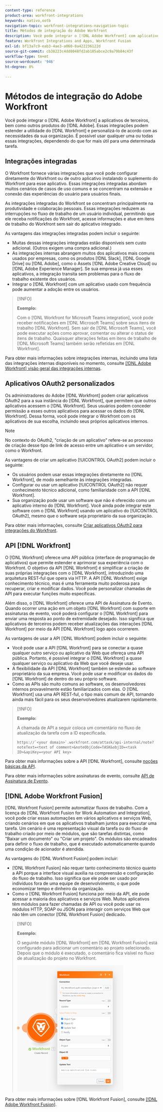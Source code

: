 ```yaml
---
content-type: reference
product-area: workfront-integrations
keywords: nativo,ootb
navigation-topic: workfront-integrations-navigation-topic
title: Métodos de integração do Adobe Workfront
description: Você pode integrar o [!DNL Adobe Workfront] com aplicativos de terceiros. Essas integrações podem estender a utilidade do  [!DNL Workfront]  e adaptá-lo às necessidades da sua organização. É possível usar qualquer uma ou todas essas integrações, dependendo do que for mais útil para uma determinada tarefa.
feature: Workfront Integrations and Apps, Workfront Fusion
exl-id: bf13a7c9-eab3-4ae3-a060-8a422236122d
source-git-commit: cb38223c4dd8048fd2ab105abce2c9a79b84c43f
workflow-type: tm+mt
source-wordcount: '946'
ht-degree: 0%

---
```


# Métodos de integração do Adobe Workfront

Você pode integrar o [!DNL Adobe Workfront] a aplicativos de terceiros, bem como outros produtos do [!DNL Adobe]. Essas integrações podem estender a utilidade do [!DNL Workfront] e personalizá-lo de acordo com as necessidades da sua organização. É possível usar qualquer uma ou todas essas integrações, dependendo do que for mais útil para uma determinada tarefa.

## Integrações integradas

O Workfront fornece várias integrações que você pode configurar diretamente do Workfront ou de outro aplicativo instalando o suplemento do Workfront para esse aplicativo. Essas integrações integradas abordam muitos cenários de casos de uso comuns e se concentram na extensão e conexão das experiências do usuário para usuários finais.

As integrações integradas do Workfront se concentram principalmente na produtividade e colaboração pessoais. Essas integrações reduzem as interrupções no fluxo de trabalho de um usuário individual, permitindo que ele receba notificações do Workfront, acesse informações e atue em itens de trabalho do Workfront sem sair do aplicativo integrado.

As vantagens das integrações integradas podem incluir o seguinte:

* Muitas dessas integrações integradas estão disponíveis sem custo adicional. (Outros exigem uma compra adicional.)
* As integrações internas abrangem muitos dos aplicativos mais comuns usados por empresas, como os produtos [!DNL Slack], [!DNL Google Drive] ou [!DNL Adobe], como o Assets [!DNL Adobe Creative Cloud] ou [!DNL Adobe Experience Manager]. Se sua empresa já usa esses aplicativos, a integração transita sem problemas para o fluxo de trabalho existente dos usuários.
* Integrar o [!DNL Workfront] com um aplicativo usado com frequência pode aumentar a adoção entre os usuários.

>[!INFO]
>
>**Exemplo:**
>
>Com o [!DNL Workfront for Microsoft Teams integration], você pode receber notificações em [!DNL Microsoft Teams] sobre seus itens de trabalho [!DNL Workfront]. Sem sair de [!DNL Microsoft Teams], você pode executar ações como aprovar, comentar ou alterar o status de itens de trabalho. Quaisquer alterações feitas em itens de trabalho de [!DNL Microsoft Teams] também serão refletidas em [!DNL Workfront].

Para obter mais informações sobre integrações internas, incluindo uma lista das integrações internas disponíveis no momento, consulte [[!DNL Adobe Workfront] visão geral das integrações internas](../workfront-integrations-and-apps/built-in-integrations-non-admin.md).

## Aplicativos OAuth2 personalizados

Os administradores do Adobe [!DNL Workfront] podem criar aplicativos OAuth2 para a sua instância do [!DNL Workfront], que permitem que outros aplicativos acessem o [!DNL Workfront]. Seus usuários podem conceder permissão a esses outros aplicativos para acessar os dados do [!DNL Workfront]. Dessa forma, você pode integrar o Workfront com os aplicativos de sua escolha, incluindo seus próprios aplicativos internos.

>[!NOTE]
>
>No contexto do OAuth2, &quot;criação de um aplicativo&quot; refere-se ao processo de criação desse tipo de link de acesso entre um aplicativo e um servidor, como o Workfront.

As vantagens de criar um aplicativo [!UICONTROL OAuth2] podem incluir o seguinte:

* Os usuários podem usar essas integrações diretamente no [!DNL Workfront], de modo semelhante às integrações integradas.
* Configurar ou usar um aplicativo [!UICONTROL OAuth2] não requer conhecimento técnico adicional, como familiaridade com a API [!DNL Workfront].
* Sua organização pode usar um software que não é oferecido como um aplicativo interno do [!DNL Workfront]. Você ainda pode integrar este software com o [!DNL Workfront] usando um aplicativo do [!UICONTROL OAuth2], mesmo que o software seja proprietário da sua organização.

Para obter mais informações, consulte [Criar aplicativos OAuth2 para integrações do Workfront](../administration-and-setup/configure-integrations/create-oauth-application.md).

## API [!DNL Workfront]

O [!DNL Workfront] oferece uma API pública (interface de programação de aplicativos) que permite estender e aprimorar sua experiência com o Workfront. O objetivo da API [!DNL Workfront] é simplificar a criação de suas próprias integrações com o [!DNL Workfront], introduzindo uma arquitetura REST-ful que opera via HTTP. A API [!DNL Workfront] exige conhecimento técnico, mas é uma ferramenta muito poderosa para recuperar, criar e modificar dados. Você pode personalizar chamadas de API para executar funções muito específicas.

Além disso, o [!DNL Workfront] oferece uma API de Assinatura de Evento. Quando ocorrer uma ação em um objeto [!DNL Workfront] com suporte em assinaturas de evento, você poderá configurar o [!DNL Workfront] para enviar uma resposta ao ponto de extremidade desejado. Isso significa que aplicativos de terceiros podem receber atualizações das interações [!DNL Workfront] por meio da API [!DNL Workfront] logo após ocorrerem.

As vantagens de usar a API [!DNL Workfront] podem incluir o seguinte:

* Você pode usar a API [!DNL Workfront] para se conectar a quase qualquer outro serviço ou aplicativo da Web que ofereça uma API pública. Portanto, é possível integrar o [!DNL Workfront] a quase qualquer serviço ou aplicativo da Web que você deseje usar.
* A flexibilidade da API [!DNL Workfront] também se estende ao software proprietário da sua empresa. Você pode usar e modificar os dados do [!DNL Workfront] de dentro do seu próprio software.
* Como as APIs são muito comuns ao software, os desenvolvedores internos provavelmente estão familiarizados com elas. O [!DNL Workfront] usa uma API REST-ful, o tipo mais comum de API, tornando ainda mais fácil para os seus desenvolvedores atualizarem rapidamente.

>[!INFO]
>
>**Exemplo:**
>
>A chamada de API a seguir coloca um comentário no fluxo de atualização da tarefa com a ID especificada.
>
>```
>https://`<your domain>`.workfront.com/attask/api-internal/note?noteText=<text of comment>&noteObjCode=TASK&objID=<task ID>&apiKey=<your API key>
>```

Para obter mais informações sobre a API [!DNL Workfront], consulte [noções básicas da API](../wf-api/general/api-basics.md).

Para obter mais informações sobre assinaturas de evento, consulte [API de Assinatura de Evento](../wf-api/general/event-subs-api.md).

## [!DNL Adobe Workfront Fusion]

[!DNL Workfront Fusion] permite automatizar fluxos de trabalho. Com a licença do [!DNL Workfront Fusion for Work Automation and Integration], você pode criar essas automações em vários aplicativos e serviços Web, criando cenários em que os aplicativos trabalham juntos para executar uma tarefa. Um cenário é uma representação visual da tarefa ou do fluxo de trabalho criado por meio de módulos, que são tarefas distintas, como &quot;Baixar um documento&quot; ou &quot;Criar um projeto&quot;. Os módulos são encadeados para definir o fluxo de trabalho, que é executado automaticamente quando uma condição de acionador é atendida.

As vantagens do [!DNL Workfront Fusion] podem incluir:

* [!DNL Workfront Fusion] não requer tanto conhecimento técnico quanto a API porque a interface visual auxilia na compreensão e configuração do fluxo de trabalho. Isso significa que ele pode ser usado por indivíduos fora de uma equipe de desenvolvimento, o que pode economizar tempo e dinheiro da organização.
* Como o [!DNL Workfront Fusion] funciona por meio da API, ele pode acessar a maioria dos aplicativos e serviços Web. Muitos aplicativos têm módulos para fazer chamadas de API ou você pode usar os módulos HTTP, SOAP ou JSON para interagir com serviços Web que não têm um conector [!DNL Workfront Fusion] dedicado.

>[!INFO]
>
>**Exemplo:**
>
>O seguinte módulo [!DNL Workfront] em [!DNL Workfront Fusion] está configurado para adicionar um comentário ao projeto selecionado. Depois que o módulo é executado, o comentário fica visível no fluxo de atualização do projeto no Workfront.
>
>![](assets/fusion-example-comment-350x416.png)

Para obter mais informações sobre [!DNL Workfront Fusion], consulte [[!DNL Adobe Workfront Fusion]](https://experienceleague.adobe.com/en/docs/workfront-fusion/using/home).
